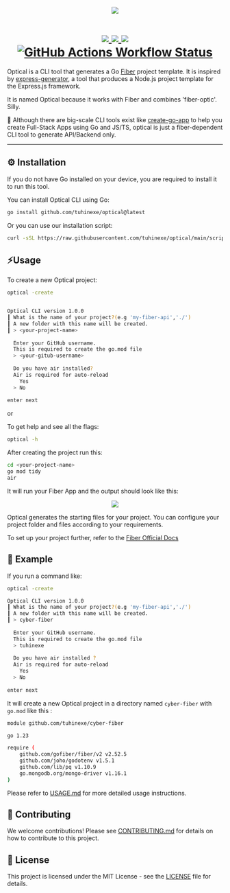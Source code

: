 <p align="center">
  <img src="https://p82.cooltext.com/Rendered/Cool%20Text%20-%20OPTICAL%20467187224148174.png" />
</p>

##

<h1 align="center">
  <a href="https://pkg.go.dev/github.com/tuhinexe/optical">
    <img src="https://img.shields.io/badge/%F0%9F%93%9A%20godoc-pkg-00ACD7.svg?color=00ACD7&style=flat-square">
  </a>
<a href="https://github.com/tuhinexe/optical/releases"> 
  <img src="https://img.shields.io/github/v/release/tuhinexe/optical"/>
</a>
<a href="https://github.com/tuhinexe/optical/blob/main/LICENSE"> 
  <img src="https://img.shields.io/github/license/tuhinexe/optical"/>
</a>
<a href="https://github.com/tuhinexe/optical/actions"> 
  <img alt="GitHub Actions Workflow Status" src="https://img.shields.io/github/actions/workflow/status/tuhinexe/optical/.github%2Fworkflows%2Fbuild.yml">
</a>

  
  </h1>

<!--![Go Report Card](https://goreportcard.com/badge/github.com/tuhinexe/optical) -->
Optical is a CLI tool that generates a Go [Fiber](https://github.com/gofiber/fiber) project template. It is inspired by [express-generator](https://expressjs.com/en/starter/generator.html), a tool that produces a Node.js project template for the Express.js framework.

It is named Optical because it works with Fiber and combines 'fiber-optic'. Silly.

🔵 Although there are big-scale CLI tools exist like [create-go-app](https://github.com/create-go-app/cli) to help you create Full-Stack Apps using Go and JS/TS, optical is just a fiber-dependent CLI tool to generate API/Backend only.

---

## ⚙️ Installation

If you do not have Go installed on your device, you are required to install it to run this tool.


You can install Optical CLI using Go:

```bash
go install github.com/tuhinexe/optical@latest
```

Or you can use our installation script:

```bash
curl -sSL https://raw.githubusercontent.com/tuhinexe/optical/main/scripts/install.sh | bash
```

## ⚡Usage

To create a new Optical project:

```bash
optical -create
```

```bash

Optical CLI version 1.0.0
┃ What is the name of your project?(e.g 'my-fiber-api','./')                                     
┃ A new folder with this name will be created.                                                   
┃ > <your-project-name>                                                                                          
                                                                                                 
  Enter your GitHub username.                                                                    
  This is required to create the go.mod file                                                     
  > <your-gitub-username>                                                                                           
                                                                                                 
  Do you have air installed?                                                                    
  Air is required for auto-reload                                                                
    Yes                                                                                          
  > No                                                                                           
                                                                                                 
enter next
```
or

To get help and see all the flags:
```bash
optical -h
```

After creating the project run this:
```bash
cd <your-project-name>
go mod tidy
air
```

It will run your Fiber App and the output should look like this:
<p align="center">
  <img src="https://github.com/user-attachments/assets/c7d06b42-bad8-46ec-9301-c4b0c1b637b9" />
</p>

Optical generates the starting files for your project. You can configure your project folder and files according to your requirements.

To set up your project further, refer to the [Fiber Official Docs](https://docs.gofiber.io/)

## 🔷 Example

If you run a command like:
```bash
optical -create
```
```bash
Optical CLI version 1.0.0
┃ What is the name of your project?(e.g 'my-fiber-api','./')                                     
┃ A new folder with this name will be created.                                                   
┃ > cyber-fiber                                                                                             
                                                                                                 
  Enter your GitHub username.                                                                    
  This is required to create the go.mod file                                                     
  > tuhinexe                                                                                             
                                                                                                 
  Do you have air installed ?                                                                    
  Air is required for auto-reload                                                                
    Yes                                                                                          
  > No                                                                                           
                                                                                                 
enter next
```

It will create a new Optical project in a directory named `cyber-fiber` with `go.mod` like this :
```bash
module github.com/tuhinexe/cyber-fiber

go 1.23

require (
	github.com/gofiber/fiber/v2 v2.52.5
	github.com/joho/godotenv v1.5.1
	github.com/lib/pq v1.10.9
	go.mongodb.org/mongo-driver v1.16.1
)
```

Please refer to [USAGE.md](docs/USAGE.md) for more detailed usage instructions.

## 👥 Contributing

We welcome contributions! Please see [CONTRIBUTING.md](docs/CONTRIBUTING.md) for details on how to contribute to this project.

## 📜 License

This project is licensed under the MIT License - see the [LICENSE](LICENSE) file for details.
